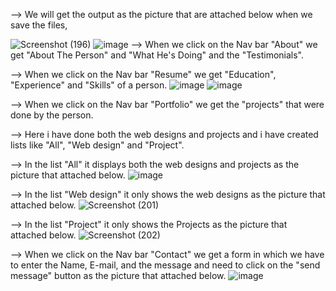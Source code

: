 --> We will get the output as the picture that are attached below when we save the files,

![Screenshot (196)](https://github.com/gnvseswar/Portfolio/assets/155224317/dd8af994-fcd6-46e5-b4ca-efda4412f57e)
![image](https://github.com/gnvseswar/Portfolio/assets/155224317/79b35ea5-fca2-4ccc-a980-fda620776cd7)
--> When we click on the Nav bar "About" we get "About The Person" and "What He's Doing" and the "Testimonials".


--> When we click on the Nav bar "Resume" we get "Education", "Experience" and "Skills" of a person.
![image](https://github.com/gnvseswar/Portfolio/assets/155224317/51cfff0b-84e0-461f-80b4-d34c466057e8)
![image](https://github.com/gnvseswar/Portfolio/assets/155224317/77de6af9-fc54-4b31-a7c7-618c6f96d982)


--> When we click on the Nav bar "Portfolio" we get the "projects" that were done by the person.

--> Here i have done both the web designs and projects and i have created lists like "All", "Web design" and "Project". 

--> In the list "All" it displays both the web designs and projects as the picture that attached below.
![image](https://github.com/gnvseswar/Portfolio/assets/155224317/68d53c86-a1b1-4872-87d7-acbff39c2712)

--> In the list "Web design" it only shows the web designs as the picture that attached below.
![Screenshot (201)](https://github.com/gnvseswar/Portfolio/assets/155224317/9ea327f7-3e25-4a83-b0de-897836807c9f)

--> In the list "Project" it only shows the Projects as the picture that attached below.
![Screenshot (202)](https://github.com/gnvseswar/Portfolio/assets/155224317/80648787-32a9-4d43-848e-0c7e4bd72b2c)

--> When we click on the Nav bar "Contact" we get a form in which we have to enter the Name, E-mail, and the message and need to click on the "send message" button as the picture that attached below.
![image](https://github.com/gnvseswar/Portfolio/assets/155224317/64dc884f-9ead-4bb4-862d-94a9ecdb8711)













